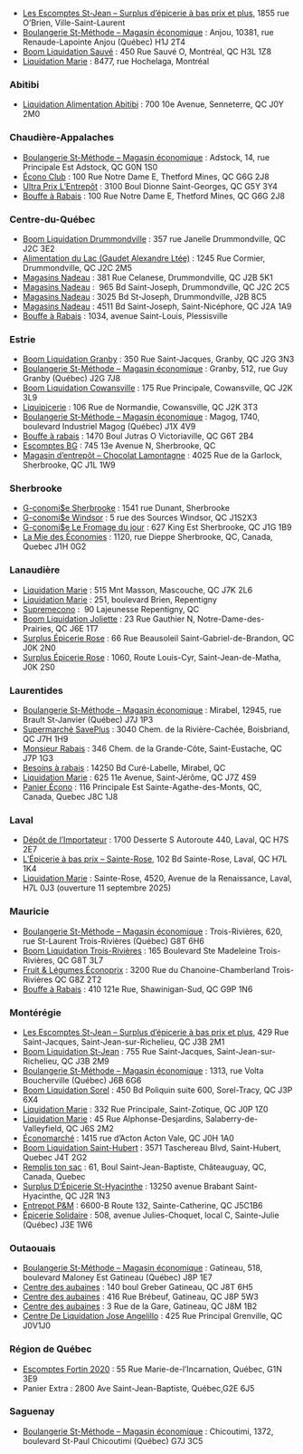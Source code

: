 - [Les Escomptes St-Jean – Surplus d’épicerie à bas prix et plus](https://www.facebook.com/profile.php?id=100080232219638), 1855 rue O’Brien, Ville-Saint-Laurent
- [Boulangerie St-Méthode – Magasin économique](https://boulangeriestmethode.com/data/f8kvSUOb/magasinseconomique-web-v28-fr.pdf) : Anjou, 10381, rue Renaude-Lapointe Anjou (Québec) H1J 2T4
- [Boom Liquidation Sauvé](https://www.facebook.com/boomliquidation.sauve/) : 450 Rue Sauvé O, Montréal, QC H3L 1Z8
- [Liquidation Marie](https://www.facebook.com/Liquidationmarieinc) : 8477, rue Hochelaga, Montréal

### Abitibi

- [Liquidation Alimentation Abitibi](https://www.facebook.com/p/Liquidation-alimentation-abitibi-100063469630042/) : 700 10e Avenue, Senneterre, QC J0Y 2M0

### Chaudière-Appalaches

- [Boulangerie St-Méthode – Magasin économique](https://boulangeriestmethode.com/data/f8kvSUOb/magasinseconomique-web-v28-fr.pdf) : Adstock, 14, rue Principale Est Adstock, QC G0N 1S0
- [Écono Club](https://www.facebook.com/Econo.Club.Thetford) : 100 Rue Notre Dame E, Thetford Mines, QC G6G 2J8
- [Ultra Prix L’Entrepôt](https://www.facebook.com/ultraprix/) : 3100 Boul Dionne Saint-Georges, QC G5Y 3Y4
- [Bouffe à Rabais](https://www.facebook.com/p/Bouffe-%C3%A0-Rabais-100069820910620/) : 100 Rue Notre Dame E, Thetford Mines, QC G6G 2J8

### Centre-du-Québec

- [Boom Liquidation Drummondville](https://www.facebook.com/boomliquidation.drummondville/) : 357 rue Janelle Drummondville, QC J2C 3E2
- [Alimentation du Lac (Gaudet Alexandre Ltée)](https://www.alimentationdulac.com/) : 1245 Rue Cormier, Drummondville, QC J2C 2M5
- [Magasins Nadeau](https://www.lesmagasinsnadeau.ca/) : 381 Rue Celanese, Drummondville, QC J2B 5K1
- [Magasins Nadeau](https://www.lesmagasinsnadeau.ca/) :  965 Bd Saint-Joseph, Drummondville, QC J2C 2C5
- [Magasins Nadeau](https://www.lesmagasinsnadeau.ca/) : 3025 Bd St-Joseph, Drummondville, J2B 8C5
- [Magasins Nadeau](https://www.lesmagasinsnadeau.ca/) : 4511 Bd Saint-Joseph, Saint-Nicéphore, QC J2A 1A9
- [Bouffe à Rabais](https://www.facebook.com/profile.php?id=100069820910620) : 1034, avenue Saint-Louis, Plessisville

### Estrie

- [Boom Liquidation Granby](https://www.facebook.com/boomliquidation.granby/) : 350 Rue Saint-Jacques, Granby, QC J2G 3N3
- [Boulangerie St-Méthode – Magasin économique](https://boulangeriestmethode.com/data/f8kvSUOb/magasinseconomique-web-v28-fr.pdf) : Granby, 512, rue Guy Granby (Québec) J2G 7J8
- [Boom Liquidation Cowansville](https://www.facebook.com/boomliquidation.cowansville/) : 175 Rue Principale, Cowansville, QC J2K 3L9
- [Liquipicerie](https://www.facebook.com/liquipicerie/) : 106 Rue de Normandie, Cowansville, QC J2K 3T3
- [Boulangerie St-Méthode – Magasin économique](https://boulangeriestmethode.com/data/f8kvSUOb/magasinseconomique-web-v28-fr.pdf) : Magog, 1740, boulevard Industriel Magog (Québec) J1X 4V9
- [Bouffe à rabais](https://www.facebook.com/profile.php?id=100069820910620) : 1470 Boul Jutras O Victoriaville, QC G6T 2B4
- [Escomptes BG](https://www.facebook.com/EscomptesBG) : 745 13e Avenue N, Sherbrooke, QC
- [Magasin d’entrepôt – Chocolat Lamontagne](https://www.facebook.com/magasinchocolatlamontagneofficiel/) : 4025 Rue de la Garlock, Sherbrooke, QC J1L 1W9

### Sherbrooke

- [G-conomi$e Sherbrooke](https://www.facebook.com/gconomisesherbrooke) : 1541 rue Dunant, Sherbrooke
- [G-conomi$e Windsor](https://www.facebook.com/profile.php?id=100064280282970) : 5 rue des Sources Windsor, QC J1S2X3
- [G-conomi$e Le Fromage du jour](https://www.facebook.com/lefromagedujour/) : 627 King Est Sherbrooke, QC J1G 1B9
- [La Mie des Économies](https://www.facebook.com/profile.php?id=100063118635935#) : 1120, rue Dieppe Sherbrooke, QC, Canada, Quebec J1H 0G2

### Lanaudière

- [Liquidation Marie](https://www.facebook.com/Liquidationmarieinc) : 515 Mnt Masson, Mascouche, QC J7K 2L6
- [Liquidation Marie](https://www.facebook.com/Liquidationmarieinc) : 251, boulevard Brien, Repentigny
- [Supremecono](https://www.facebook.com/Supremecono) :  90 Lajeunesse Repentigny, QC
- [Boom Liquidation Joliette](https://www.facebook.com/boomliquidation.joliette/) : 23 Rue Gauthier N, Notre-Dame-des-Prairies, QC J6E 1T7
- [Surplus Épicerie Rose](https://www.facebook.com/p/Surplus-%C3%89picerie-Rose-61555526222330/) : 66 Rue Beausoleil Saint-Gabriel-de-Brandon, QC J0K 2N0
- [Surplus Épicerie Rose](https://www.facebook.com/p/Surplus-%C3%89picerie-Rose-61555526222330/) : 1060, Route Louis-Cyr, Saint-Jean-de-Matha, J0K 2S0

### Laurentides

- [Boulangerie St-Méthode – Magasin économique](https://boulangeriestmethode.com/data/f8kvSUOb/magasinseconomique-web-v28-fr.pdf) : Mirabel, 12945, rue Brault St-Janvier (Québec) J7J 1P3
- [Supermarché SavePlus](https://www.facebook.com/SupermarcheSavePlus/?locale=fr_CA) : 3040 Chem. de la Rivière-Cachée, Boisbriand, QC J7H 1H9
- [Monsieur Rabais](https://www.facebook.com/monsieur.rabais/) : 346 Chem. de la Grande-Côte, Saint-Eustache, QC J7P 1G3
- [Besoins à rabais](https://www.facebook.com/profile.php?id=100094663479528) : 14250 Bd Curé-Labelle, Mirabel, QC
- [Liquidation Marie](https://www.facebook.com/Liquidationmarieinc) : 625 11e Avenue, Saint-Jérôme, QC J7Z 4S9
- [Panier Écono](https://www.facebook.com/profile.php?id=61573024117786) : 116 Principale Est Sainte-Agathe-des-Monts, QC, Canada, Quebec J8C 1J8

### Laval

- [Dépôt de l’Importateur](https://www.facebook.com/DepotdelImportateur/) : 1700 Desserte S Autoroute 440, Laval, QC H7S 2E7
- [L’Épicerie à bas prix – Sainte-Rose](https://www.facebook.com/epicerieabasprix), 102 Bd Sainte-Rose, Laval, QC H7L 1K4
- [Liquidation Marie](https://www.facebook.com/Liquidationmarieinc) : Sainte-Rose, 4520, Avenue de la Renaissance, Laval, H7L 0J3 (ouverture 11 septembre 2025)

### Mauricie

- [Boulangerie St-Méthode – Magasin économique](https://boulangeriestmethode.com/data/f8kvSUOb/magasinseconomique-web-v28-fr.pdf) : Trois-Rivières, 620, rue St-Laurent Trois-Rivières (Québec) G8T 6H6
- [Boom Liquidation Trois-Rivières](https://www.facebook.com/boomliquidation.troisrivieres) : 165 Boulevard Ste Madeleine Trois-Rivières, QC G8T 3L7
- [Fruit & Légumes Éconoprix](https://www.facebook.com/p/Fruit-L%C3%A9gumes-%C3%89conoprix-61566338764558/) : 3200 Rue du Chanoine-Chamberland Trois-Rivières QC G8Z 2T2
- [Bouffe à Rabais](https://www.facebook.com/p/Bouffe-%C3%A0-Rabais-100069820910620/) : 410 121e Rue, Shawinigan-Sud, QC G9P 1N6

### Montérégie

- [Les Escomptes St-Jean – Surplus d’épicerie à bas prix et plus](https://www.facebook.com/profile.php?id=100080232219638), 429 Rue Saint-Jacques, Saint-Jean-sur-Richelieu, QC J3B 2M1
- [Boom Liquidation St-Jean](https://www.facebook.com/groups/247581014223019) : 755 Rue Saint-Jacques, Saint-Jean-sur-Richelieu, QC J3B 2M9
- [Boulangerie St-Méthode – Magasin économique](https://boulangeriestmethode.com/data/f8kvSUOb/magasinseconomique-web-v28-fr.pdf) : 1313, rue Volta Boucherville (Québec) J6B 6G6
- [Boom Liquidation Sorel](https://www.facebook.com/boomliquidation.sorel/) : 450 Bd Poliquin suite 600, Sorel-Tracy, QC J3P 6X4
- [Liquidation Marie](https://www.facebook.com/Liquidationmarieinc) : 332 Rue Principale, Saint-Zotique, QC J0P 1Z0
- [Liquidation Marie](https://www.facebook.com/Liquidationmarieinc) : 45 Rue Alphonse-Desjardins, Salaberry-de-Valleyfield, QC J6S 2M2
- [Économarché](https://www.facebook.com/economarcheActonVale/) : 1415 rue d’Acton Acton Vale, QC J0H 1A0
- [Boom Liquidation Saint-Hubert](https://www.facebook.com/boomliquidation.taschereau/) : 3571 Taschereau Blvd, Saint-Hubert, Quebec J4T 2G2
- [Remplis ton sac](https://www.facebook.com/remplistonsac) : 61, Boul Saint-Jean-Baptiste, Châteauguay, QC, Canada, Quebec
- [Surplus D’Épicerie St-Hyacinthe](https://www.facebook.com/surplusdepiceriesthyacinthe/) : 13250 avenue Brabant Saint-Hyacinthe, QC J2R 1N3
- [Entrepot P&M](https://entrepotpm.com/) : 6600-B Route 132, Sainte-Catherine, QC J5C1B6
- [Épicerie Solidaire](https://www.facebook.com/people/%C3%89picerie-Solidaire-de-Sainte-Julie/61559200805959/) : 508, avenue Julies-Choquet, local C, Sainte-Julie (Québec) J3E 1W6

### Outaouais

- [Boulangerie St-Méthode – Magasin économique](https://boulangeriestmethode.com/data/f8kvSUOb/magasinseconomique-web-v28-fr.pdf) : Gatineau, 518, boulevard Maloney Est Gatineau (Québec) J8P 1E7
- [Centre des aubaines](https://www.facebook.com/CDAGREBER/) : 140 boul Greber Gatineau, QC J8T 6H5
- [Centre des aubaines](https://www.facebook.com/CDAGREBER/) : 416 Rue Brébeuf, Gatineau, QC J8P 5W3
- [Centre des aubaines](https://www.facebook.com/CDAGREBER/) : 3 Rue de la Gare, Gatineau, QC J8M 1B2
- [Centre De Liquidation Jose Angelillo](https://www.facebook.com/p/Centre-De-Liquidation-Jose-Angelillo-613-677-0077-100077144385457/) : 425 Rue Principal Grenville, QC J0V1J0

### Région de Québec

- [Escomptes Fortin 2020](https://www.facebook.com/profile.php?id=100069016741299) : 55 Rue Marie-de-l’Incarnation, Québec, G1N 3E9
- Panier Extra : 2800 Ave Saint-Jean-Baptiste, Québec,G2E 6J5

### Saguenay

- [Boulangerie St-Méthode – Magasin économique](https://boulangeriestmethode.com/data/f8kvSUOb/magasinseconomique-web-v28-fr.pdf) : Chicoutimi, 1372, boulevard St-Paul Chicoutimi (Québec) G7J 3C5